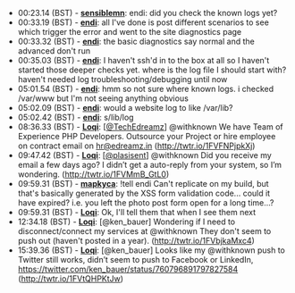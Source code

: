 * <a id="00:23.14">00:23.14 (BST)</a> - __[sensiblemn](https://github.com/sensiblemn)__: endi: did you check the known logs yet?
* <a id="00:33.19">00:33.19 (BST)</a> - __[endi](https://github.com/endi)__: all I've done is post different scenarios to see which trigger the error and went to the site diagnostics page
* <a id="00:33.32">00:33.32 (BST)</a> - __[endi](https://github.com/endi)__: the basic diagnostics say normal and the advanced don't run
* <a id="00:35.03">00:35.03 (BST)</a> - __[endi](https://github.com/endi)__: I haven't ssh'd in to the box at all so I haven't started those deeper checks yet. where is the log file I should start with? haven't needed log troubleshooting/debugging until now
* <a id="05:01.54">05:01.54 (BST)</a> - __[endi](https://github.com/endi)__: hmm so not sure where known logs. i checked /var/www but I'm not seeing anything obvious
* <a id="05:02.09">05:02.09 (BST)</a> - __[endi](https://github.com/endi)__: would a website log to like /var/lib?
* <a id="05:02.42">05:02.42 (BST)</a> - __[endi](https://github.com/endi)__: s/lib/log
* <a id="08:36.33">08:36.33 (BST)</a> - __[Loqi](https://github.com/Loqi)__: [<a href="https://twitter.com/TechEdreamz">@TechEdreamz</a>] @withknown We have Team of Experience PHP Developers. Outsource your Project or hire employee on contract email on hr@edreamz.in (http://twtr.io/1FVFNPjpkXj)
* <a id="09:47.42">09:47.42 (BST)</a> - __[Loqi](https://github.com/Loqi)__: [<a href="https://twitter.com/plasisent">@plasisent</a>] @withknown Did you receive my email a few days ago? I didn’t get a auto-reply from your system, so I’m wondering. (http://twtr.io/1FVMmB_GtL0)
* <a id="09:59.31">09:59.31 (BST)</a> - __[mapkyca](https://github.com/mapkyca)__: !tell endi Can't replicate on my build, but that's basically generated by the XSS form validation code... could it have expired? i.e. you left the photo post form open for a long time...?
* <a id="09:59.31">09:59.31 (BST)</a> - __[Loqi](https://github.com/Loqi)__: Ok, I'll tell them that when I see them next
* <a id="12:34.18">12:34.18 (BST)</a> - __[Loqi](https://github.com/Loqi)__: [@ken_bauer] Wondering if I need to disconnect/connect my services at @withknown They don't seem to push out (haven't posted in a year). (http://twtr.io/1FVbjkaMxc4)
* <a id="15:39.36">15:39.36 (BST)</a> - __[Loqi](https://github.com/Loqi)__: [@ken_bauer] Looks like my @withknown push to Twitter still works, didn’t seem to push to Facebook or LinkedIn,  https://twitter.com/ken_bauer/status/760796891797827584 (http://twtr.io/1FVtQHPKtJw)
